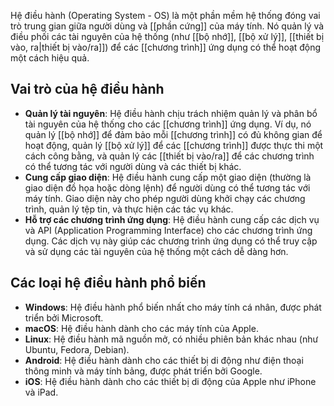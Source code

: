 Hệ điều hành (Operating System - OS) là một phần mềm hệ thống đóng vai trò trung gian giữa người dùng và [[phần cứng]] của máy tính. Nó quản lý và điều phối các tài nguyên của hệ thống (như [[bộ nhớ]], [[bộ xử lý]], [[thiết bị vào, ra|thiết bị vào/ra]]) để các [[chương trình]] ứng dụng có thể hoạt động một cách hiệu quả.

## Vai trò của hệ điều hành

- **Quản lý tài nguyên**: Hệ điều hành chịu trách nhiệm quản lý và phân bổ tài nguyên của hệ thống cho các [[chương trình]] ứng dụng. Ví dụ, nó quản lý [[bộ nhớ]] để đảm bảo mỗi [[chương trình]] có đủ không gian để hoạt động, quản lý [[bộ xử lý]] để các [[chương trình]] được thực thi một cách công bằng, và quản lý các [[thiết bị vào/ra]] để các chương trình có thể tương tác với người dùng và các thiết bị khác.
- **Cung cấp giao diện**: Hệ điều hành cung cấp một giao diện (thường là giao diện đồ họa hoặc dòng lệnh) để người dùng có thể tương tác với máy tính. Giao diện này cho phép người dùng khởi chạy các chương trình, quản lý tệp tin, và thực hiện các tác vụ khác.
- **Hỗ trợ các chương trình ứng dụng**: Hệ điều hành cung cấp các dịch vụ và API (Application Programming Interface) cho các chương trình ứng dụng. Các dịch vụ này giúp các chương trình ứng dụng có thể truy cập và sử dụng các tài nguyên của hệ thống một cách dễ dàng hơn.

## Các loại hệ điều hành phổ biến

- **Windows**: Hệ điều hành phổ biến nhất cho máy tính cá nhân, được phát triển bởi Microsoft.
- **macOS**: Hệ điều hành dành cho các máy tính của Apple.
- **Linux**: Hệ điều hành mã nguồn mở, có nhiều phiên bản khác nhau (như Ubuntu, Fedora, Debian).
- **Android**: Hệ điều hành dành cho các thiết bị di động như điện thoại thông minh và máy tính bảng, được phát triển bởi Google.
- **iOS**: Hệ điều hành dành cho các thiết bị di động của Apple như iPhone và iPad.